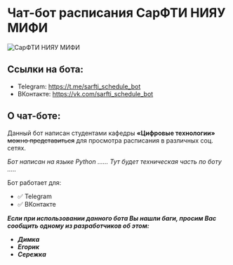 #   Чат-бот расписания СарФТИ НИЯУ МИФИ
![СарФТИ НИЯУ МИФИ](https://i.postimg.cc/T2LTRYDr/68747470733a2f2f73756e392d32302e757365726170692e636f6d2f696d70672f75577a534b7130797638477a7053746b55.jpg)
## Ссылки на бота:
- Telegram: https://t.me/sarfti_schedule_bot
- ВКонтакте: https://vk.com/sarfti_schedule_bot
## О чат-боте:
Данный бот написан студентами кафедры **«Цифровые технологии»** 	~~можно представиться~~ для просмотра расписания в различных соц. сетях.

_Бот написан на языке Python ...... Тут будет техническая часть по боту ....._

Бот работает для:
- ✅ Telegram
- ✅ ВКонтакте

***Если при использовании данного бота Вы нашли баги, просим Вас сообщить одному из разработчиков об этом:***
* ***Димка***
* ***Егорик***
* ***Сережка***
